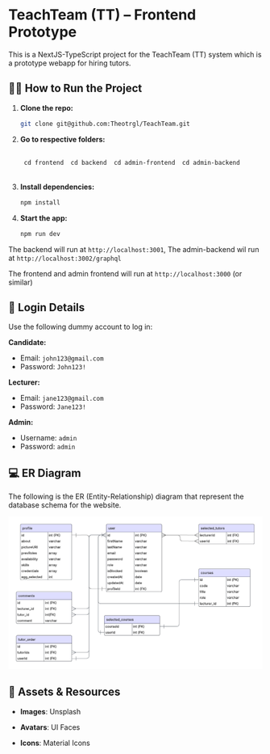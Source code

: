 # TeachTeam (TT) – Frontend Prototype

This is a NextJS-TypeScript project for the TeachTeam (TT) system which is a prototype webapp for hiring tutors.

## 👨‍🏫 How to Run the Project

1. **Clone the repo:**
    ```bash
    git clone git@github.com:Theotrgl/TeachTeam.git
    ```

2. **Go to respective folders:**

    <table>
    <thead>
        <tr>
        <td>
            <pre><code>cd frontend</code></pre>
        </td>
        <td>
            <pre><code>cd backend</code></pre>
        </td>
        <td>
            <pre><code>cd admin-frontend</code></pre>
        </td>
        <td>
            <pre><code>cd admin-backend</code></pre>
        </td>
        </tr>
    </thead>
    </table>


2. **Install dependencies:**
    ```bash
    npm install
    ```

3. **Start the app:**
    ```bash
    npm run dev
    ```

The backend will run at `http://localhost:3001`,
The admin-backend wil run at `http://localhost:3002/graphql`

The frontend and admin frontend will run at `http://localhost:3000` (or similar)

## 🔐 Login Details

Use the following dummy account to log in:

**Candidate:**
- Email: `john123@gmail.com`
- Password: `John123!`

**Lecturer:**
- Email: `jane123@gmail.com`
- Password: `Jane123!`

**Admin:**
- Username: `admin`
- Password: `admin`

## 💻 ER Diagram

The following is the ER (Entity-Relationship) diagram that represent the database schema for the website.

<img src="Database ER diagram.png">

## 🎨 Assets & Resources
- **Images**: Unsplash

- **Avatars**: UI Faces

- **Icons**: Material Icons